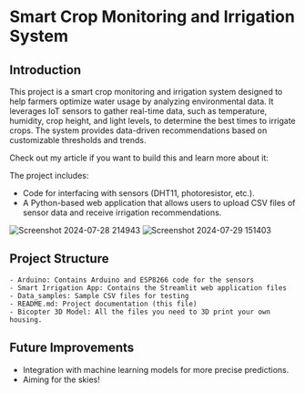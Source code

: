 # Smart Crop Monitoring and Irrigation System

## Introduction
This project is a smart crop monitoring and irrigation system designed to help farmers optimize water usage by analyzing environmental data. It leverages IoT sensors to gather real-time data, such as temperature, humidity, crop height, and light levels, to determine the best times to irrigate crops. The system provides data-driven recommendations based on customizable thresholds and trends.

Check out my article if you want to build this and learn more about it: 

The project includes:
- Code for interfacing with sensors (DHT11, photoresistor, etc.).
- A Python-based web application that allows users to upload CSV files of sensor data and receive irrigation recommendations.

![Screenshot 2024-07-28 214943](https://github.com/user-attachments/assets/bfc61d07-a126-46d2-a39d-3b524a5a6bff)
![Screenshot 2024-07-29 151403](https://github.com/user-attachments/assets/d766c7e7-0a7d-4ee2-a42e-2488e46d5646)

## Project Structure
```
- Arduino: Contains Arduino and ESP8266 code for the sensors
- Smart Irrigation App: Contains the Streamlit web application files
- Data_samples: Sample CSV files for testing
- README.md: Project documentation (this file)
- Bicopter 3D Model: All the files you need to 3D print your own housing.
```

## Future Improvements
- Integration with machine learning models for more precise predictions.
- Aiming for the skies!
